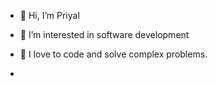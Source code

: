 - 👋 Hi, I’m Priyal
- 👀 I’m interested in software development
- 🌱 I love to code and solve complex problems.

- 

<!---
priyalsharma28/priyalsharma28 is a ✨ special ✨ repository because its `README.md` (this file) appears on your GitHub profile.
You can click the Preview link to take a look at your changes.
--->

